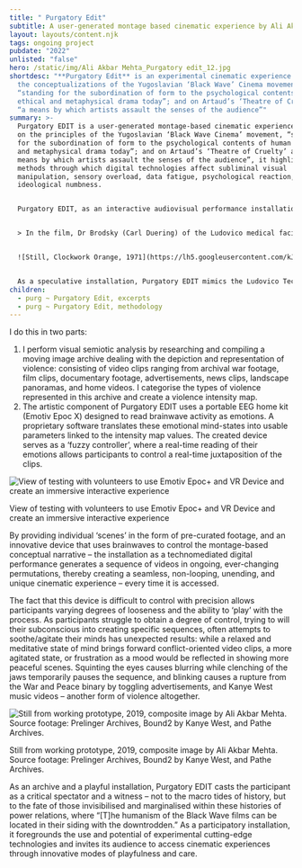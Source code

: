 ```yaml
---
title: " Purgatory Edit"
subtitle: A user-generated montage based cinematic experience by Ali Akbar Mehta
layout: layouts/content.njk
tags: ongoing project
pubdate: "2022"
unlisted: "false"
hero: /static/img/Ali Akbar Mehta_Purgatory edit_12.jpg
shortdesc: "**Purgatory Edit** is an experimental cinematic experience based on
  the conceptualizations of the Yugoslavian ‘Black Wave’ Cinema movement,
  “standing for the subordination of form to the psychological contents of human
  ethical and metaphysical drama today”; and on Artaud’s ‘Theatre of Cruelty’ as
  “a means by which artists assault the senses of the audience”"
summary: >-
  Purgatory EDIT is a user-generated montage-based cinematic experience. Based
  on the principles of the Yugoslavian ‘Black Wave Cinema’ movement, “standing
  for the subordination of form to the psychological contents of human ethical
  and metaphysical drama today”; and on Artaud’s ‘Theatre of Cruelty’ as “a
  means by which artists assault the senses of the audience”, it highlights the
  methods through which digital technologies affect subliminal visual
  manipulation, sensory overload, data fatigue, psychological reaction, and
  ideological numbness.


  Purgatory EDIT, as an interactive audiovisual performance installation, is inspired by the Ludovico Technique, a fictional negative-aversion technique depicted in ‘A Clockwork Orange’ (1971) directed by Stanley Kubrick, based on Anthony Burgess’s novel: 


  > In the film, Dr Brodsky (Carl Duering) of the Ludovico medical facility forces Alex (Malcolm McDowell) to watch violent images for extended periods of time as his eyes are held open with specula, while being pumped with nausea-, paralysis- and fear-inducing drugs at the same time. Its objective: the development of a nauseous association when experiencing or thinking about violence, causing an aversion. 


  ![Still, Clockwork Orange, 1971](https://lh5.googleusercontent.com/kJybAGDwUgRqtZd1juEYZYLgw6LX2O84CahaXH3RLLV_1a9nNnJV1l_0aN4tozrC0MOuiPkaio6jTZYqmENya3YOY6Nw76d0wROZrfhmUym0R9C8PUg3fF7Fld_VW_1K3CpZf9xLe0C76ESHHg)


  As a speculative installation, Purgatory EDIT mimics the Ludovico Technique (although without pumping participants with nausea-, paralysis- and fear-inducing drugs) that parallels the dystopian narrative of A Clockwork Orange, to scrutinise the boundaries between aversion and enforcement, proclivity and phobia. It explores the value of worldviews concocted through prosaic binaries such as ‘Good and Evil’, or ‘War and Peace’ and whether these meta-concepts make sense in the hyper-nuanced complexities of our world today.
children:
  - purg ~ Purgatory Edit, excerpts
  - purg ~ Purgatory Edit, methodology
---
```

I do this in two parts: 

1. I perform visual semiotic analysis by researching and compiling a moving image archive dealing with the depiction and representation of violence: consisting of video clips ranging from archival war footage, film clips, documentary footage, advertisements, news clips, landscape panoramas, and home videos. I categorise the types of violence represented in this archive and create a violence intensity map. 
2. The artistic component of Purgatory EDIT uses a portable EEG home kit (Emotiv Epoc X) designed to read brainwave activity as emotions. A proprietary software translates these emotional mind-states into usable parameters linked to the intensity map values. The created device serves as a ‘fuzzy controller’, where a real-time reading of their emotions allows participants to control a real-time juxtaposition of the clips. 

![](https://lh6.googleusercontent.com/2_HW9yFBJUhMqg0nGNHVhl0K7rN3hWAI5JdldP8uHJnBkz87uVKUEGEWGnXY3jJM9G9rysQuALgYlc94xse5FIQaL_AsQmXj2qB0SQSRB8IavyRm0ZE3f2Un0RUO6JnyIbFaQqGY6iamSpvhZw "View of testing with volunteers to use Emotiv Epoc+ and VR Device and create an immersive interactive experience")

View of testing with volunteers to use Emotiv Epoc+ and VR Device and create an immersive interactive experience

By providing individual ‘scenes’ in the form of pre-curated footage, and an innovative device that uses brainwaves to control the montage-based conceptual narrative – the installation as a technomediated digital performance generates a sequence of videos in ongoing, ever-changing permutations, thereby creating a seamless, non-looping, unending, and unique cinematic experience – every time it is accessed. 

The fact that this device is difficult to control with precision allows participants varying degrees of looseness and the ability to ‘play’ with the process. As participants struggle to obtain a degree of control, trying to will their subconscious into creating specific sequences, often attempts to soothe/agitate their minds has unexpected results: while a relaxed and meditative state of mind brings forward conflict-oriented video clips, a more agitated state, or frustration as a mood would be reflected in showing more peaceful scenes. Squinting the eyes causes blurring while clenching of the jaws temporarily pauses the sequence, and blinking causes a rupture from the War and Peace binary by toggling advertisements, and Kanye West music videos – another form of violence altogether.

![](https://lh3.googleusercontent.com/9wp4mBbV_nXJCpTACsggxlcF0z1eJ6nAAFoNNwRHtIEKQz8790kuRqrpZ3cnm_RtDmxQ4q1wMCMN7dD7vbS15feAF0XZHrT5GXGR5IP73TOTKBb_xS0qmUmACrW1Va2s6fjiTMSEsiY4xMFDSQ "Still from working prototype, 2019, composite image by Ali Akbar Mehta. Source footage: Prelinger Archives, Bound2 by Kanye West, and Pathe Archives.")

Still from working prototype, 2019, composite image by Ali Akbar Mehta. Source footage: Prelinger Archives, Bound2 by Kanye West, and Pathe Archives.

As an archive and a playful installation, Purgatory EDIT casts the participant as a critical spectator and a witness – not to the macro tides of history, but to the fate of those invisibilised and marginalised within these histories of power relations, where “\[T]he humanism of the Black Wave films can be located in their siding with the downtrodden.” As a participatory installation, it foregrounds the use and potential of experimental cutting-edge technologies and invites its audience to access cinematic experiences through innovative modes of playfulness and care.